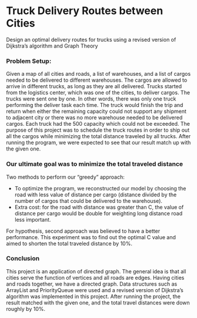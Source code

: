 # Truck Delivery Routes between Cities
Design an optimal delivery routes for trucks using a revised version of Dijkstra’s algorithm and Graph Theory

### Problem Setup: 
Given a map of all cities and roads, a list of warehouses, and a list of cargos needed to be delivered to different warehouses. 
The cargos are allowed to arrive in different trucks, as long as they are all delivered. 
Trucks started from the logistics center, which was one of the cities, to deliver cargos.
The trucks were sent one by one. In other words, there was only one truck performing the deliver task each time.
The truck would finish the trip and return when either the remaining capacity could not support any shipment to adjacent city or there was no more warehouse needed to be delivered cargos. 
Each truck had the 500 capacity which could not be exceeded. The purpose of this project was to schedule the truck routes in order to ship out all the cargos while minimizing the total distance traveled by all trucks. 
After running the program, we were expected to see that our result match up with the given one.

### Our ultimate goal was to minimize the total traveled distance
Two methods to perform our “greedy” approach: 
- To optimize the program, we reconstructed our model by choosing the road with less value of distance per cargo (distance divided by the number of cargos that could be delivered to the warehouse). 
- Extra cost: for the road with distance was greater than C, the value of distance per cargo would be double for weighting long distance road less important. 

For hypothesis, second approach was believed to have a better performance. 
This experiment was to find out the optimal C value and aimed to shorten the total traveled distance by 10%.

### Conclusion
This project is an application of directed graph. 
The general idea is that all cities serve the function of vertices and all roads are edges.
Having cities and roads together, we have a directed graph. 
Data structures such as ArrayList and PriorityQueue were used and a revised version of Dijkstra’s algorithm was implemented in this project.
After running the project, the result matched with the given one, and the total travel distances were down roughly by 10%.   
